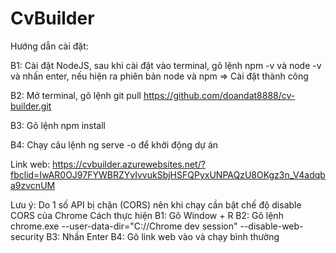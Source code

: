 # CvBuilder
Hướng dẫn cài đặt:

B1: Cài đặt NodeJS, sau khi cài đặt vào terminal, gõ lệnh npm -v và node -v và nhấn enter, nếu hiện ra phiên bản node và npm => Cài đặt thành công

B2: Mở terminal, gõ lệnh git pull https://github.com/doandat8888/cv-builder.git

B3: Gõ lệnh npm install

B4: Chạy câu lệnh ng serve -o để khởi động dự án

Link web: https://cvbuilder.azurewebsites.net/?fbclid=IwAR0OJ97FYWBRZYvIvvukSbjHSFQPyxUNPAQzU8OKgz3n_V4adqba9zvcnUM

Lưu ý:
Do 1 số API bị chặn (CORS) nên khi chạy cần bật chế độ disable CORS của Chrome
Cách thực hiện
B1: Gõ Window + R
B2: Gõ lệnh chrome.exe --user-data-dir="C://Chrome dev session" --disable-web-security
B3: Nhấn Enter
B4: Gõ link web vào và chạy bình thường
